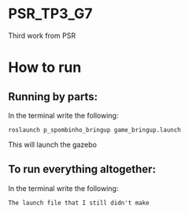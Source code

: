 # PSR_TP3_G7
Third work from PSR

# How to run

## Running by parts:
In the terminal write the following:

`roslaunch p_spombinho_bringup game_bringup.launch`

This will launch the gazebo


## To run everything altogether:
In the terminal write the following:

`The launch file that I still didn't make`
